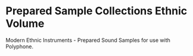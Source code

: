 # Prepared Sample Collections Ethnic Volume
 Modern Ethnic Instruments - Prepared Sound Samples for use with Polyphone.
